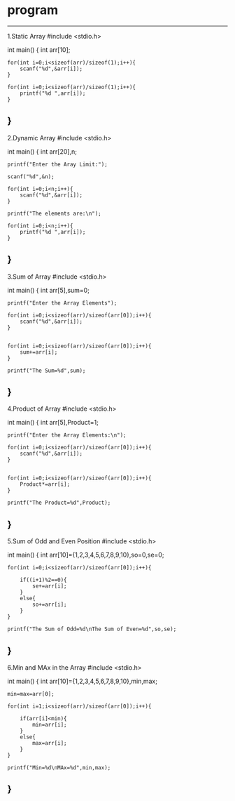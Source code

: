 # program
--------------------
1.Static Array
#include <stdio.h>

int main()
{
    int arr[10];
    
    for(int i=0;i<sizeof(arr)/sizeof(1);i++){
        scanf("%d",&arr[i]);
    }
    
    for(int i=0;i<sizeof(arr)/sizeof(1);i++){
        printf("%d ",arr[i]);
    }
}
-----------------------------------------------------------------------------
2.Dynamic Array
#include <stdio.h>

int main()
{
    int arr[20],n;
    
    printf("Enter the Aray Limit:");
    
    scanf("%d",&n);
    
    for(int i=0;i<n;i++){
        scanf("%d",&arr[i]);
    }
    
    printf("The elements are:\n");
    
    for(int i=0;i<n;i++){
        printf("%d ",arr[i]);
    }
}
-------------------------------------------------------------------------------------------------------------------
3.Sum of Array
#include <stdio.h>

int main()
{
    int arr[5],sum=0;

    printf("Enter the Array Elements");
    
    for(int i=0;i<sizeof(arr)/sizeof(arr[0]);i++){
        scanf("%d",&arr[i]);
    }
    
    
    for(int i=0;i<sizeof(arr)/sizeof(arr[0]);i++){
        sum+=arr[i];
    }
    
    printf("The Sum=%d",sum);
}
--------------------------------------------------------------------------------------------------------------------------------------------
4.Product of Array
#include <stdio.h>

int main()
{
    int arr[5],Product=1;

    printf("Enter the Array Elements:\n");
    
    for(int i=0;i<sizeof(arr)/sizeof(arr[0]);i++){
        scanf("%d",&arr[i]);
    }
    
    
    for(int i=0;i<sizeof(arr)/sizeof(arr[0]);i++){
        Product*=arr[i];
    }
    
    printf("The Product=%d",Product);
}
----------------------------------------------------------------------------------------------------------------------------
5.Sum of Odd and Even Position
#include <stdio.h>

int main()
{
    int arr[10]={1,2,3,4,5,6,7,8,9,10},so=0,se=0;
    
    
    for(int i=0;i<sizeof(arr)/sizeof(arr[0]);i++){
        
        if((i+1)%2==0){
            se+=arr[i];
        }
        else{
            so+=arr[i];
        }
    }
    
    printf("The Sum of Odd=%d\nThe Sum of Even=%d",so,se);
}
-------------------------------------------------------------------------------------------------------------------------------------------------------------------------------
6.Min and MAx in the Array
#include <stdio.h>

int main()
{
    int arr[10]={1,2,3,4,5,6,7,8,9,10},min,max;
    
    min=max=arr[0];
    
    for(int i=1;i<sizeof(arr)/sizeof(arr[0]);i++){
        
        if(arr[i]<min){
            min=arr[i];
        }
        else{
            max=arr[i];
        }
    }
    
    printf("Min=%d\nMAx=%d",min,max);
}
--------------------------------------------------------------------------------------------------------------------------------------------
